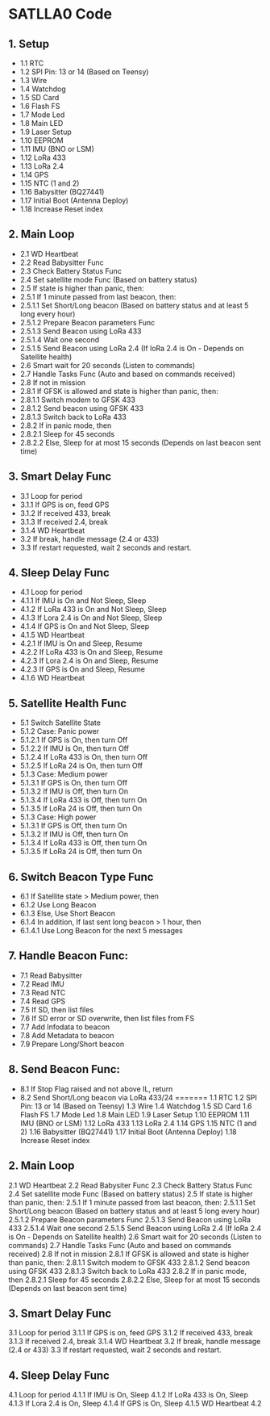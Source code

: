 # SATLLA0 Code

## 1. Setup
- 1.1 RTC
- 1.2 SPI Pin: 13 or 14 (Based on Teensy)
- 1.3 Wire
- 1.4 Watchdog
- 1.5 SD Card
- 1.6 Flash FS
- 1.7 Mode Led
- 1.8 Main LED
- 1.9 Laser Setup
- 1.10 EEPROM
- 1.11 IMU (BNO or LSM)
- 1.12 LoRa 433
- 1.13 LoRa 2.4
- 1.14 GPS
- 1.15 NTC (1 and 2)
- 1.16 Babysitter (BQ27441)
- 1.17 Initial Boot (Antenna Deploy)
- 1.18 Increase Reset index

## 2. Main Loop
- 2.1 WD Heartbeat
- 2.2 Read Babysitter Func
- 2.3 Check Battery Status Func 
- 2.4 Set satellite mode Func (Based on battery status)
- 2.5 If state is higher than panic, then:
- 2.5.1 If 1 minute passed from last beacon, then:
- 2.5.1.1 Set Short/Long beacon (Based on battery status and at least 5 long every hour)
- 2.5.1.2 Prepare Beacon parameters Func
- 2.5.1.3 Send Beacon using LoRa 433
- 2.5.1.4 Wait one second
- 2.5.1.5 Send Beacon using LoRa 2.4 (If loRa 2.4 is On - Depends on Satellite health)
- 2.6 Smart wait for 20 seconds (Listen to commands)
- 2.7 Handle Tasks Func (Auto and based on commands received)
- 2.8 If not in mission
- 2.8.1 If GFSK is allowed and state is higher than panic, then:
- 2.8.1.1 Switch modem to GFSK 433
- 2.8.1.2 Send beacon using GFSK 433
- 2.8.1.3 Switch back to LoRa 433
- 2.8.2 If in panic mode, then
- 2.8.2.1 Sleep for 45 seconds
- 2.8.2.2 Else, Sleep for at most 15 seconds (Depends on last beacon sent time)

## 3. Smart Delay Func
- 3.1 Loop for period
- 3.1.1 If GPS is on, feed GPS
- 3.1.2 If received 433, break
- 3.1.3 If received 2.4, break
- 3.1.4 WD Heartbeat
- 3.2 If break, handle message (2.4 or 433)
- 3.3 If restart requested, wait 2 seconds and restart.

## 4. Sleep Delay Func
- 4.1 Loop for period
- 4.1.1 If IMU is On and Not Sleep, Sleep
- 4.1.2 If LoRa 433 is On and Not Sleep, Sleep
- 4.1.3 If Lora 2.4 is On and Not Sleep, Sleep
- 4.1.4 If GPS is On and Not Sleep, Sleep
- 4.1.5 WD Heartbeat
- 4.2.1 If IMU is On and Sleep, Resume
- 4.2.2 If LoRa 433 is On and Sleep, Resume
- 4.2.3 If Lora 2.4 is On and Sleep, Resume
- 4.2.3 If GPS is On and Sleep, Resume
- 4.1.6 WD Heartbeat

## 5. Satellite Health Func
- 5.1 Switch Satellite State
- 5.1.2 Case: Panic power
- 5.1.2.1 If GPS is On, then turn Off
- 5.1.2.2 If IMU is On, then turn Off
- 5.1.2.4 If LoRa 433 is On, then turn Off
- 5.1.2.5 If LoRa 24 is On, then turn Off
- 5.1.3 Case: Medium power
- 5.1.3.1 If GPS is On, then turn Off
- 5.1.3.2 If IMU is Off, then turn On
- 5.1.3.4 If LoRa 433 is Off, then turn On
- 5.1.3.5 If LoRa 24 is Off, then turn On
- 5.1.3 Case: High power
- 5.1.3.1 If GPS is Off, then turn On
- 5.1.3.2 If IMU is Off, then turn On
- 5.1.3.4 If LoRa 433 is Off, then turn On
- 5.1.3.5 If LoRa 24 is Off, then turn On

## 6. Switch Beacon Type Func
- 6.1 If Satellite state > Medium power, then
- 6.1.2 Use Long Beacon
- 6.1.3 Else, Use Short Beacon
- 6.1.4 In addition, If last sent long beacon > 1 hour, then 
- 6.1.4.1 Use Long Beacon for the next 5 messages

## 7. Handle Beacon Func:
- 7.1 Read Babysitter
- 7.2 Read IMU
- 7.3 Read NTC
- 7.4 Read GPS
- 7.5 If SD, then list files
- 7.6 If SD error or SD overwrite, then list files from FS
- 7.7 Add Infodata to beacon
- 7.8 Add Metadata to beacon 
- 7.9 Prepare Long/Short beacon

## 8. Send Beacon Func:
- 8.1 If Stop Flag raised and not above IL, return
- 8.2 Send Short/Long beacon via LoRa 433/24
=======
1.1 RTC
1.2 SPI Pin: 13 or 14 (Based on Teensy)
1.3 Wire
1.4 Watchdog
1.5 SD Card
1.6 Flash FS
1.7 Mode Led
1.8 Main LED
1.9 Laser Setup
1.10 EEPROM
1.11 IMU (BNO or LSM)
1.12 LoRa 433
1.13 LoRa 2.4
1.14 GPS
1.15 NTC (1 and 2)
1.16 Babysitter (BQ27441)
1.17 Initial Boot (Antenna Deploy)
1.18 Increase Reset index

## 2. Main Loop
2.1 WD Heartbeat
2.2 Read Babysiter Func
2.3 Check Battery Status Func 
2.4 Set satellite mode Func (Based on battery status)
2.5 If state is higher than panic, then:
2.5.1 If 1 minute passed from last beacon, then:
2.5.1.1 Set Short/Long beacon (Based on battery status and at least 5 long every hour)
2.5.1.2 Prepare Beacon parameters Func
2.5.1.3 Send Beacon using LoRa 433
2.5.1.4 Wait one second
2.5.1.5 Send Beacon using LoRa 2.4 (If loRa 2.4 is On - Depends on Satellite health)
2.6 Smart wait for 20 seconds (Listen to commands)
2.7 Handle Tasks Func (Auto and based on commands received)
2.8 If not in mission
2.8.1 If GFSK is allowed and state is higher than panic, then:
2.8.1.1 Switch modem to GFSK 433
2.8.1.2 Send beacon using GFSK 433
2.8.1.3 Switch back to LoRa 433
2.8.2 If in panic mode, then
2.8.2.1 Sleep for 45 seconds
2.8.2.2 Else, Sleep for at most 15 seconds (Depends on last beacon sent time)

## 3. Smart Delay Func
3.1 Loop for period
3.1.1 If GPS is on, feed GPS
3.1.2 If received 433, break
3.1.3 If received 2.4, break
3.1.4 WD Heartbeat
3.2 If break, handle message (2.4 or 433)
3.3 If restart requested, wait 2 seconds and restart.

## 4. Sleep Delay Func
4.1 Loop for period
4.1.1 If IMU is On, Sleep
4.1.2 If LoRa 433 is On, Sleep
4.1.3 If Lora 2.4 is On, Sleep
4.1.4 If GPS is On, Sleep
4.1.5 WD Heartbeat
4.2 

